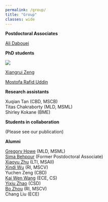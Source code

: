 ```yaml
---
permalink: /group/
title: "Group"
classes: wide
---
```


**Postdoctoral Associates**

[Ali Dabouei](https://alldbi.github.io)

**PhD students**

![](https://user-images.githubusercontent.com/25089434/73482248-5d0e4780-436b-11ea-92c2-16ab85109c37.jpg)

[Xiangrui Zeng](https://scholar.google.com/citations?hl=en&user=8gQLySoAAAAJ&view_op=list_works&sortby=pubdate)

[Mostofa Rafid Uddin](https://duranrafid.github.io)

**Research assistants**

Xuqian Tan (CBD, MSCB)  
Titas Chakraborty (MLD, MSML)  
Shirley Kokane (BME)

**Students in collaboration**

(Please see our publication)

**Alumni**

[Gregory Howe](https://www.linkedin.com/in/gregory-howe-189506178) (MLD, MSML)  
[Sima Behpour](https://www.linkedin.com/in/sima-behpour-95037713b) (Former Postdoctoral Associate)  
[Xiaoyu Zhu](https://www.linkedin.com/in/xiaoyuzhu3/) (LTI, MSAII)  
[Xindi Wu](https://www.linkedin.com/in/xindi-cindy-wu-3ba243111) (RI, MSCV)  
Yuchen Zeng (CBD)  
[Kai Wen Wang](https://kaiwenw.github.io/) (ECE, CS)  
[Yixiu Zhao](https://www.linkedin.com/in/yixiu-zhao-a00498128/) (CSD)  
[Bo Zhou](https://www.linkedin.com/in/bo-zhou-514177ab/) (RI, MSCV)  
Chang Liu (ECE)
